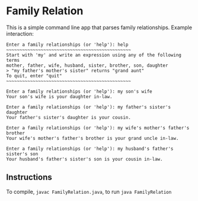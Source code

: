 # Family Relation
This is a simple command line app that parses family relationships.
Example interaction:
```
Enter a family relationships (or 'help'): help
~~~~~~~~~~~~~~~~~~~~~~~~~~~~~~~~~~~~~~~~~~~~~~~
Start with 'my' and write an expression using any of the following terms
mother, father, wife, husband, sister, brother, son, daughter
> "my father's mother's sister" returns "grand aunt"
To quit, enter "quit"
~~~~~~~~~~~~~~~~~~~~~~~~~~~~~~~~~~~~~~~~~~~~~~~

Enter a family relationships (or 'help'): my son's wife
Your son's wife is your daughter in-law.

Enter a family relationships (or 'help'): my father's sister's daughter
Your father's sister's daughter is your cousin.

Enter a family relationships (or 'help'): my wife's mother's father's brother
Your wife's mother's father's brother is your grand uncle in-law.

Enter a family relationships (or 'help'): my husband's father's sister's son
Your husband's father's sister's son is your cousin in-law.
```
## Instructions
To compile, ``javac FamilyRelation.java``, to run ``java FamilyRelation``

